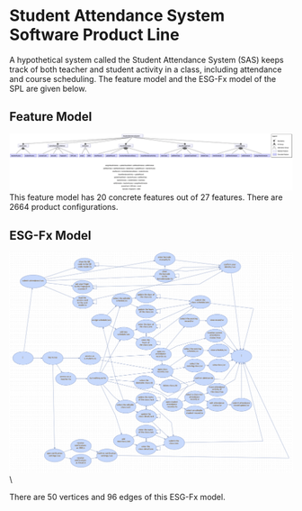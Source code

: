 # Student Attendance System Software Product Line 
A hypothetical system called the Student Attendance System (SAS) keeps track of both teacher and student activity in a class, including attendance and course scheduling. The feature model and the ESG-Fx model of the SPL are given below. 

## Feature Model
![Feature Model](https://github.com/esg4aspl/SPL-ESGFx-Examples/blob/main/Student%20Attendance%20System/SAS_FeatureModel.png)\
This feature model has 20 concrete features out of 27 features. There are 2664 product configurations. 

## ESG-Fx Model
![ESG-Fx Model](https://github.com/esg4aspl/SPL-ESGFx-Examples/blob/main/Student%20Attendance%20System/SAS_ESGFxModel.png)\

There are 50 vertices and 96 edges of this ESG-Fx model. 


